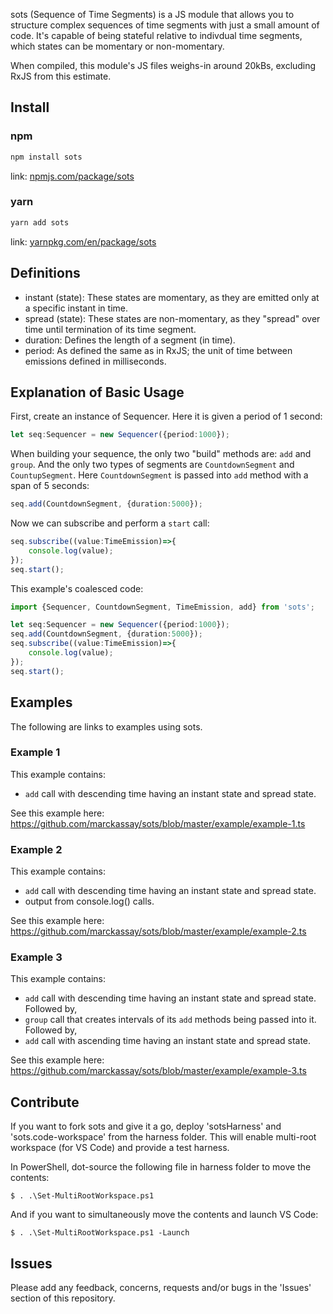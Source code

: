sots (Sequence of Time Segments) is a JS module that allows you to structure complex sequences of time segments with just a small amount of code.  It's capable of being stateful relative to indivdual time segments, which states can be momentary or non-momentary. 

When compiled, this module's JS files weighs-in around 20kBs, excluding RxJS from this estimate.

## Install
### npm
```bash
npm install sots
```
link: [npmjs.com/package/sots](https://www.npmjs.com/package/sots)

### yarn
```bash
yarn add sots
```
link: [yarnpkg.com/en/package/sots](https://yarnpkg.com/en/package/sots)

## Definitions
* instant (state): These states are momentary, as they are emitted only at a specific instant in time.
* spread (state): These states are non-momentary, as they "spread" over time until termination of its time segment.
* duration: Defines the length of a segment (in time).
* period: As defined the same as in RxJS; the unit of time between emissions defined in milliseconds.

## Explanation of Basic Usage
First, create an instance of Sequencer.  Here it is given a period of 1 second:
```typescript
let seq:Sequencer = new Sequencer({period:1000});
```

When building your sequence, the only two "build" methods are: `add` and `group`.  And the only two types of segments are `CountdownSegment` and `CountupSegment`.  Here `CountdownSegment` is passed into `add` method with a span of 5 seconds:
```typescript
seq.add(CountdownSegment, {duration:5000});
```

Now we can subscribe and perform a `start` call:
```typescript
seq.subscribe((value:TimeEmission)=>{
    console.log(value);
});
seq.start();
```

This example's coalesced code:
```typescript
import {Sequencer, CountdownSegment, TimeEmission, add} from 'sots';

let seq:Sequencer = new Sequencer({period:1000});
seq.add(CountdownSegment, {duration:5000});
seq.subscribe((value:TimeEmission)=>{
    console.log(value);
});
seq.start();
```

## Examples
The following are links to examples using sots.

### Example 1
This example contains: 
* `add` call with descending time having an instant state and spread state.

See this example here: https://github.com/marckassay/sots/blob/master/example/example-1.ts

### Example 2
This example contains: 
* `add` call with descending time having an instant state and spread state.
* output from console.log() calls.

See this example here: https://github.com/marckassay/sots/blob/master/example/example-2.ts

### Example 3
This example contains: 
* `add` call with descending time having an instant state and spread state.  Followed by,
* `group` call that creates intervals of its `add` methods being passed into it.  Followed by,
* `add` call with ascending time having an instant state and spread state.

See this example here: https://github.com/marckassay/sots/blob/master/example/example-3.ts

## Contribute
If you want to fork sots and give it a go, deploy 'sotsHarness' and 'sots.code-workspace' from the harness folder.
This will enable multi-root workspace (for VS Code) and provide a test harness. 

In PowerShell, dot-source the following file in harness folder to move the contents:
```
$ . .\Set-MultiRootWorkspace.ps1
```
And if you want to simultaneously move the contents and launch VS Code:
```
$ . .\Set-MultiRootWorkspace.ps1 -Launch
```

## Issues
 Please add any feedback, concerns, requests and/or bugs in the 'Issues' section of this repository.